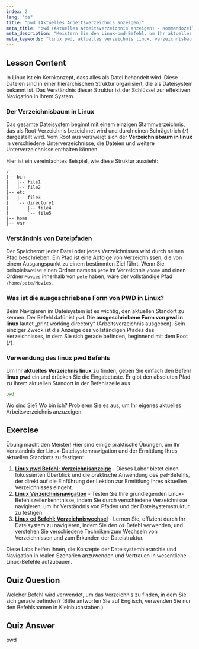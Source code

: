 ```yaml
---
index: 2
lang: "de"
title: "pwd (Aktuelles Arbeitsverzeichnis anzeigen)"
meta_title: "pwd (Aktuelles Arbeitsverzeichnis anzeigen) - Kommandozeile"
meta_description: "Meistern Sie den Linux-pwd-Befehl, um Ihr aktuelles Verzeichnis in Linux anzuzeigen. Diese Lektion erklärt die ausgeschriebene Form von pwd in Linux und wie man im Linux-Verzeichnisbaum navigiert."
meta_keywords: "linux pwd, aktuelles verzeichnis linux, verzeichnisbaum linux, ausgeschriebene form von pwd in linux, aktuelles arbeitsverzeichnis, linux pfad, linux navigation, kommandozeilen grundlagen"
---
```


## Lesson Content

In Linux ist ein Kernkonzept, dass alles als Datei behandelt wird. Diese Dateien sind in einer hierarchischen Struktur organisiert, die als Dateisystem bekannt ist. Das Verständnis dieser Struktur ist der Schlüssel zur effektiven Navigation in Ihrem System.

### Der Verzeichnisbaum in Linux

Das gesamte Dateisystem beginnt mit einem einzigen Stammverzeichnis, das als Root-Verzeichnis bezeichnet wird und durch einen Schrägstrich (`/`) dargestellt wird. Vom Root aus verzweigt sich der **Verzeichnisbaum in linux** in verschiedene Unterverzeichnisse, die Dateien und weitere Unterverzeichnisse enthalten können.

Hier ist ein vereinfachtes Beispiel, wie diese Struktur aussieht:

```plaintext
/
|-- bin
|   |-- file1
|   |-- file2
|-- etc
|   |-- file3
|   `-- directory1
|       |-- file4
|       `-- file5
|-- home
|-- var
```

### Verständnis von Dateipfaden

Der Speicherort jeder Datei oder jedes Verzeichnisses wird durch seinen Pfad beschrieben. Ein Pfad ist eine Abfolge von Verzeichnissen, die von einem Ausgangspunkt zu einem bestimmten Ziel führt. Wenn Sie beispielsweise einen Ordner namens `pete` im Verzeichnis `/home` und einen Ordner `Movies` innerhalb von `pete` haben, wäre der vollständige Pfad `/home/pete/Movies`.

### Was ist die ausgeschriebene Form von PWD in Linux?

Beim Navigieren im Dateisystem ist es wichtig, den aktuellen Standort zu kennen. Der Befehl dafür ist `pwd`. Die **ausgeschriebene Form von pwd in linux** lautet „print working directory“ (Arbeitsverzeichnis ausgeben). Sein einziger Zweck ist die Anzeige des vollständigen Pfades des Verzeichnisses, in dem Sie sich gerade befinden, beginnend mit dem Root (`/`).

### Verwendung des linux pwd Befehls

Um Ihr **aktuelles Verzeichnis linux** zu finden, geben Sie einfach den Befehl **linux pwd** ein und drücken Sie die Eingabetaste. Er gibt den absoluten Pfad zu Ihrem aktuellen Standort in der Befehlszeile aus.

```bash
pwd
```

Wo sind Sie? Wo bin ich? Probieren Sie es aus, um Ihr eigenes aktuelles Arbeitsverzeichnis anzuzeigen.

## Exercise

Übung macht den Meister! Hier sind einige praktische Übungen, um Ihr Verständnis der Linux-Dateisystemnavigation und der Ermittlung Ihres aktuellen Standorts zu festigen:

1. **[Linux pwd Befehl: Verzeichnisanzeige](https://labex.io/de/labs/linux-linux-pwd-command-directory-displaying-209734)** - Dieses Labor bietet einen fokussierten Überblick und die praktische Anwendung des `pwd`-Befehls, der direkt auf die Einführung der Lektion zur Ermittlung Ihres aktuellen Verzeichnisses eingeht.
2. **[Linux Verzeichnisnavigation](https://labex.io/de/labs/linux-directory-navigation-387844)** - Testen Sie Ihre grundlegenden Linux-Befehlszeilenkenntnisse, indem Sie durch verschiedene Verzeichnisse navigieren, um Ihr Verständnis von Pfaden und der Dateisystemstruktur zu festigen.
3. **[Linux cd Befehl: Verzeichniswechsel](https://labex.io/de/labs/linux-linux-cd-command-directory-changing-209733)** - Lernen Sie, effizient durch Ihr Dateisystem zu navigieren, indem Sie den `cd`-Befehl verwenden, und verstehen Sie verschiedene Techniken zum Wechseln von Verzeichnissen und zum Erkunden der Dateistruktur.

Diese Labs helfen Ihnen, die Konzepte der Dateisystemhierarchie und Navigation in realen Szenarien anzuwenden und Vertrauen in wesentliche Linux-Befehle aufzubauen.

## Quiz Question

Welcher Befehl wird verwendet, um das Verzeichnis zu finden, in dem Sie sich gerade befinden? (Bitte antworten Sie auf Englisch, verwenden Sie nur den Befehlsnamen in Kleinbuchstaben.)

## Quiz Answer

pwd
